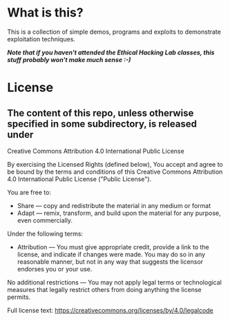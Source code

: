 # What is this?

This is a collection of simple demos, programs and exploits to demonstrate exploitation techniques.

***Note that if you haven't attended the Ethical Hacking Lab classes, this stuff probably won't make much sense :-)***

# License

## The content of this repo, unless otherwise specified in some subdirectory, is released under

Creative Commons Attribution 4.0 International Public License

By exercising the Licensed Rights (defined below), You accept and agree to be bound by the terms and conditions of this Creative Commons Attribution 4.0 International Public License ("Public License").

You are free to:
- Share — copy and redistribute the material in any medium or format
- Adapt — remix, transform, and build upon the material
for any purpose, even commercially.

Under the following terms:
- Attribution — You must give appropriate credit, provide a link to the license, and indicate if changes were made. You may do so in any reasonable manner, but not in any way that suggests the licensor endorses you or your use.

No additional restrictions — You may not apply legal terms or technological measures that legally restrict others from doing anything the license permits.

Full license text: https://creativecommons.org/licenses/by/4.0/legalcode
